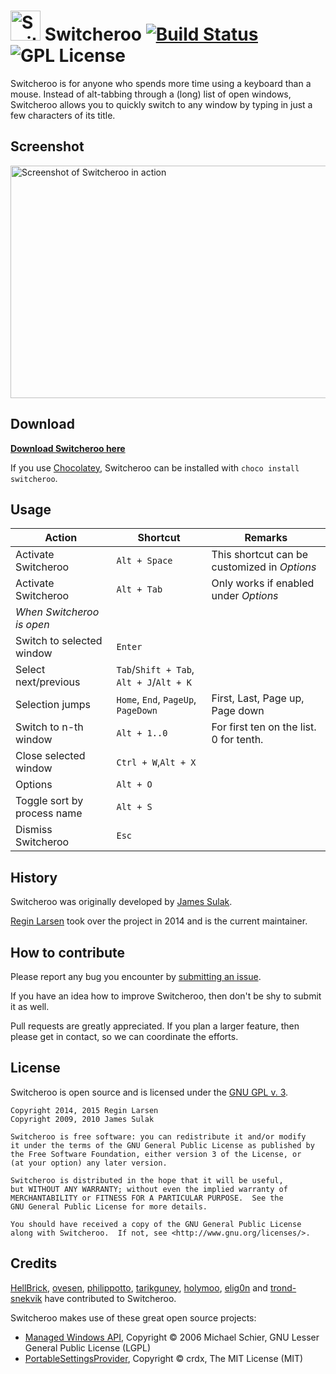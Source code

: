 <img src="logo.png" alt="Switcheroo" width="48px" height="48px"> Switcheroo  [![Build Status](https://img.shields.io/appveyor/ci/kvakulo/switcheroo.svg)](https://ci.appveyor.com/project/kvakulo/switcheroo) ![GPL License](https://img.shields.io/badge/license-GPL-brightgreen.svg)
==========

Switcheroo is for anyone who spends more time using a keyboard than a mouse.
Instead of alt-tabbing through a (long) list of open windows, Switcheroo allows
you to quickly switch to any window by typing in just a few characters of its title.

## Screenshot

<img src="screenshot.png" alt="Screenshot of Switcheroo in action" width="540px" height="372px">


Download
--------

**[Download Switcheroo here](https://github.com/kvakulo/Switcheroo/releases)**

If you use [Chocolatey](https://chocolatey.org), Switcheroo can be installed with `choco install switcheroo`.


Usage
-----

Action                         | Shortcut        | Remarks
------------------------------ | --------------- | ----------
Activate Switcheroo            | `Alt + Space`   | This shortcut can be customized in _Options_
Activate Switcheroo            | `Alt + Tab`     | Only works if enabled under _Options_
_When Switcheroo is open_      |                 |
Switch to selected window      | `Enter`         |
Select next/previous           | `Tab`/`Shift + Tab`, `Alt + J`/`Alt + K` | 
Selection jumps                | `Home`, `End`, `PageUp`, `PageDown`| First, Last, Page up, Page down
Switch to n-th window          | `Alt + 1..0`    | For first ten on the list. 0 for tenth.
Close selected window          | `Ctrl + W`,`Alt + X`|
Options                        | `Alt + O`       |
Toggle sort by process name    | `Alt + S`       |
Dismiss Switcheroo             | `Esc`           |



History
---------

Switcheroo was originally developed by [James Sulak](https://github.com/jsulak).

[Regin Larsen](https://github.com/kvakulo) took over the project in 2014 and is the current maintainer.


How to contribute
-----------------

Please report any bug you encounter by [submitting an issue](https://github.com/kvakulo/Switcheroo/issues/new).

If you have an idea how to improve Switcheroo, then don't be shy to submit it as well.

Pull requests are greatly appreciated. If you plan a larger feature, then please get in contact, so we can coordinate the efforts.


License
-------

Switcheroo is open source and is licensed under the [GNU GPL v. 3](http://www.gnu.org/licenses/gpl.html).

```
Copyright 2014, 2015 Regin Larsen
Copyright 2009, 2010 James Sulak
 
Switcheroo is free software: you can redistribute it and/or modify
it under the terms of the GNU General Public License as published by
the Free Software Foundation, either version 3 of the License, or
(at your option) any later version.

Switcheroo is distributed in the hope that it will be useful,
but WITHOUT ANY WARRANTY; without even the implied warranty of
MERCHANTABILITY or FITNESS FOR A PARTICULAR PURPOSE.  See the
GNU General Public License for more details.
 
You should have received a copy of the GNU General Public License
along with Switcheroo.  If not, see <http://www.gnu.org/licenses/>.
```


Credits
-------

[HellBrick](https://github.com/HellBrick), [ovesen](https://github.com/ovesen), [philippotto](https://github.com/philippotto), [tarikguney](https://github.com/tarikguney), [holymoo](https://github.com/holymoo), [elig0n](https://github.com/elig0n) and [trond-snekvik](https://github.com/trond-snekvik) have contributed to Switcheroo.

Switcheroo makes use of these great open source projects:

* [Managed Windows API](http://mwinapi.sourceforge.net), Copyright © 2006 Michael Schier, GNU Lesser General Public License (LGPL)
* [PortableSettingsProvider](https://github.com/crdx/PortableSettingsProvider), Copyright © crdx, The MIT License (MIT)
